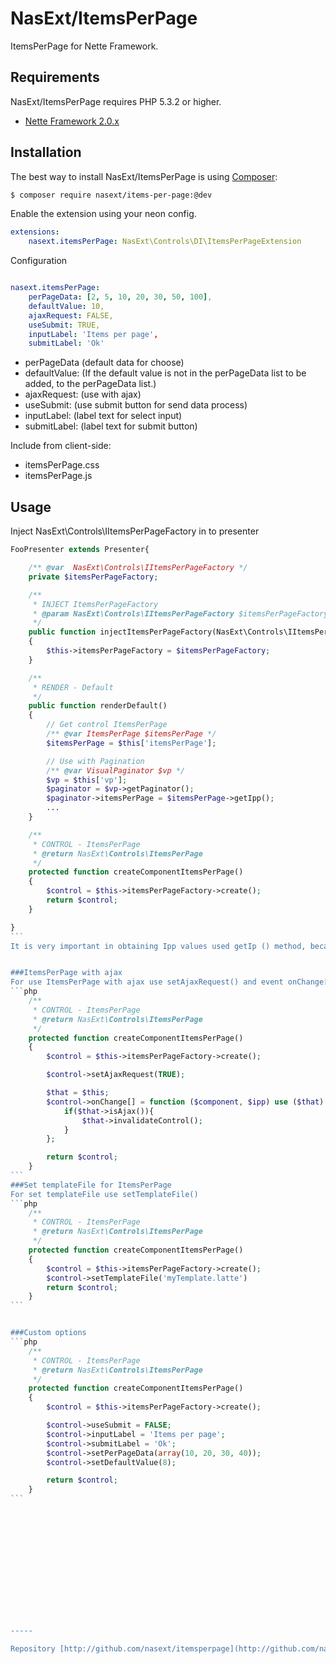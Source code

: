 NasExt/ItemsPerPage
===========================

ItemsPerPage for Nette Framework.

Requirements
------------

NasExt/ItemsPerPage requires PHP 5.3.2 or higher.

- [Nette Framework 2.0.x](https://github.com/nette/nette)

Installation
------------

The best way to install NasExt/ItemsPerPage is using  [Composer](http://getcomposer.org/):

```sh
$ composer require nasext/items-per-page:@dev
```

Enable the extension using your neon config.

```yml
extensions:
	nasext.itemsPerPage: NasExt\Controls\DI\ItemsPerPageExtension
```

Configuration
```yml

nasext.itemsPerPage:
	perPageData: [2, 5, 10, 20, 30, 50, 100],
	defaultValue: 10,
	ajaxRequest: FALSE,
	useSubmit: TRUE,
	inputLabel: 'Items per page',
	submitLabel: 'Ok'
```

- perPageData (default data for choose)
- defaultValue: (If the default value is not in the perPageData list to be added, to the perPageData list.)
- ajaxRequest: (use with ajax)
- useSubmit: (use submit button for send data process)
- inputLabel: (label text for select input)
- submitLabel: (label text for submit button)

Include from client-side:
- itemsPerPage.css
- itemsPerPage.js


## Usage
Inject NasExt\Controls\IItemsPerPageFactory in to presenter

````php
FooPresenter extends Presenter{

	/** @var  NasExt\Controls\IItemsPerPageFactory */
	private $itemsPerPageFactory;

	/**
	 * INJECT ItemsPerPageFactory
	 * @param NasExt\Controls\IItemsPerPageFactory $itemsPerPageFactory
	 */
	public function injectItemsPerPageFactory(NasExt\Controls\IItemsPerPageFactory $itemsPerPageFactory)
	{
		$this->itemsPerPageFactory = $itemsPerPageFactory;
	}

	/**
	 * RENDER - Default
	 */
	public function renderDefault()
	{
		// Get control ItemsPerPage
		/** @var ItemsPerPage $itemsPerPage */
		$itemsPerPage = $this['itemsPerPage'];

		// Use with Pagination
		/** @var VisualPaginator $vp */
		$vp = $this['vp'];
		$paginator = $vp->getPaginator();
		$paginator->itemsPerPage = $itemsPerPage->getIpp();
		...
	}

	/**
	 * CONTROL - ItemsPerPage
	 * @return NasExt\Controls\ItemsPerPage
	 */
	protected function createComponentItemsPerPage()
	{
		$control = $this->itemsPerPageFactory->create();
		return $control;
	}

}
```
It is very important in obtaining Ipp values ​​used getIp () method, because only this ensures get valid data.


###ItemsPerPage with ajax
For use ItemsPerPage with ajax use setAjaxRequest() and event onChange[] for invalidateControl
```php
	/**
	 * CONTROL - ItemsPerPage
	 * @return NasExt\Controls\ItemsPerPage
	 */
	protected function createComponentItemsPerPage()
	{
		$control = $this->itemsPerPageFactory->create();

		$control->setAjaxRequest(TRUE);

		$that = $this;
		$control->onChange[] = function ($component, $ipp) use ($that) {
			if($that->isAjax()){
				$that->invalidateControl();
			}
		};

		return $control;
	}
```
###Set templateFile for ItemsPerPage
For set templateFile use setTemplateFile()
```php
	/**
	 * CONTROL - ItemsPerPage
	 * @return NasExt\Controls\ItemsPerPage
	 */
	protected function createComponentItemsPerPage()
	{
		$control = $this->itemsPerPageFactory->create();
		$control->setTemplateFile('myTemplate.latte')
		return $control;
	}
```


###Custom options
```php
	/**
	 * CONTROL - ItemsPerPage
	 * @return NasExt\Controls\ItemsPerPage
	 */
	protected function createComponentItemsPerPage()
	{
		$control = $this->itemsPerPageFactory->create();

		$control->useSubmit = FALSE;
		$control->inputLabel = 'Items per page';
		$control->submitLabel = 'Ok';
		$control->setPerPageData(array(10, 20, 30, 40));
		$control->setDefaultValue(8);

		return $control;
	}
```














-----

Repository [http://github.com/nasext/itemsperpage](http://github.com/nasext/itemsperpage).

